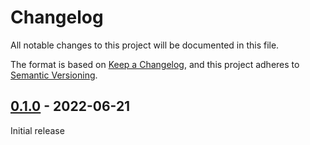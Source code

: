 # Changelog

All notable changes to this project will be documented in this file.

The format is based on [Keep a Changelog](https://keepachangelog.com/en/1.0.0/),
and this project adheres to [Semantic Versioning](https://semver.org/spec/v2.0.0.html).

## [0.1.0] - 2022-06-21

Initial release

[0.1.1]: https://github.com/TSE-Systems/tse-datatools/compare/v0.1.0...v0.1.1
[0.1.0]: https://github.com/TSE-Systems/tse-datatools/releases/tag/v0.1.0
